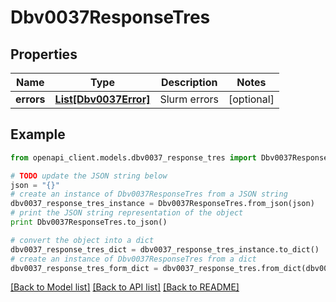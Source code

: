 # Dbv0037ResponseTres


## Properties
Name | Type | Description | Notes
------------ | ------------- | ------------- | -------------
**errors** | [**List[Dbv0037Error]**](Dbv0037Error.md) | Slurm errors | [optional] 

## Example

```python
from openapi_client.models.dbv0037_response_tres import Dbv0037ResponseTres

# TODO update the JSON string below
json = "{}"
# create an instance of Dbv0037ResponseTres from a JSON string
dbv0037_response_tres_instance = Dbv0037ResponseTres.from_json(json)
# print the JSON string representation of the object
print Dbv0037ResponseTres.to_json()

# convert the object into a dict
dbv0037_response_tres_dict = dbv0037_response_tres_instance.to_dict()
# create an instance of Dbv0037ResponseTres from a dict
dbv0037_response_tres_form_dict = dbv0037_response_tres.from_dict(dbv0037_response_tres_dict)
```
[[Back to Model list]](../README.md#documentation-for-models) [[Back to API list]](../README.md#documentation-for-api-endpoints) [[Back to README]](../README.md)


